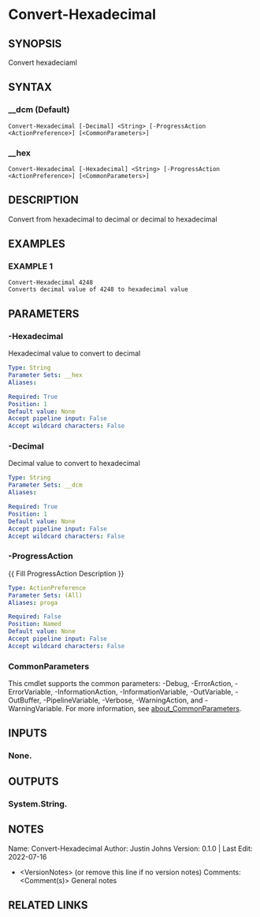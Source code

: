 # Convert-Hexadecimal

## SYNOPSIS
Convert hexadeciaml

## SYNTAX

### __dcm (Default)
```
Convert-Hexadecimal [-Decimal] <String> [-ProgressAction <ActionPreference>] [<CommonParameters>]
```

### __hex
```
Convert-Hexadecimal [-Hexadecimal] <String> [-ProgressAction <ActionPreference>] [<CommonParameters>]
```

## DESCRIPTION
Convert from hexadecimal to decimal or decimal to hexadecimal

## EXAMPLES

### EXAMPLE 1
```
Convert-Hexadecimal 4248
Converts decimal value of 4248 to hexadecimal value
```

## PARAMETERS

### -Hexadecimal
Hexadecimal value to convert to decimal

```yaml
Type: String
Parameter Sets: __hex
Aliases:

Required: True
Position: 1
Default value: None
Accept pipeline input: False
Accept wildcard characters: False
```

### -Decimal
Decimal value to convert to hexadecimal

```yaml
Type: String
Parameter Sets: __dcm
Aliases:

Required: True
Position: 1
Default value: None
Accept pipeline input: False
Accept wildcard characters: False
```

### -ProgressAction
{{ Fill ProgressAction Description }}

```yaml
Type: ActionPreference
Parameter Sets: (All)
Aliases: proga

Required: False
Position: Named
Default value: None
Accept pipeline input: False
Accept wildcard characters: False
```

### CommonParameters
This cmdlet supports the common parameters: -Debug, -ErrorAction, -ErrorVariable, -InformationAction, -InformationVariable, -OutVariable, -OutBuffer, -PipelineVariable, -Verbose, -WarningAction, and -WarningVariable. For more information, see [about_CommonParameters](http://go.microsoft.com/fwlink/?LinkID=113216).

## INPUTS

### None.
## OUTPUTS

### System.String.
## NOTES
Name:     Convert-Hexadecimal
Author:   Justin Johns
Version:  0.1.0 | Last Edit: 2022-07-16
- \<VersionNotes\> (or remove this line if no version notes)
Comments: \<Comment(s)\>
General notes

## RELATED LINKS
